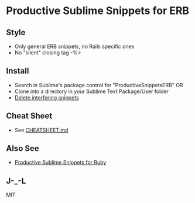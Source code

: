 # Productive Sublime Snippets for ERB

## Style

- Only general ERB snippets, no Rails specific ones
- No "silent" closing tag -%>

## Install

- Search in Sublime's package control for "ProductiveSnippetsERB" OR
- Clone into a directory in your Sublime Text Package/User folder
- [Delete interfering snippets](https://www.sublimetext.com/forum/viewtopic.php?f=3&t=2679)

## Cheat Sheet

- See [CHEATSHEET.md](https://github.com/janlelis/productive-sublime-snippets-erb/blob/master/CHEATSHEET.md)

## Also See

- [Productive Sublime Snippets for Ruby](https://github.com/janlelis/productive-sublime-snippets-ruby)

## J-_-L

MIT
